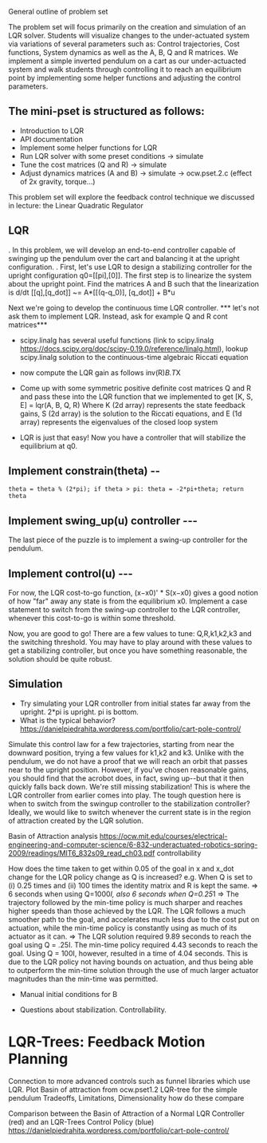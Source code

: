 General outline of problem set

The problem set will focus primarily on the creation and simulation of an LQR solver. 
Students will visualize changes to the under-actuated system via variations of several parameters such as:
Control trajectories, Cost functions, System dynamics as well as the A, B, Q and R matrices.
We implement a simple inverted pendulum on a cart as our under-actuacted system and 
walk students through controlling it to reach an equilibrium point by implementing some helper functions and 
adjusting the control parameters.

The mini-pset is structured as follows:
- 
- Introduction to LQR
- API documentation
- Implement some helper functions for LQR
- Run LQR solver with some preset conditions -> simulate
- Tune the cost matrices (Q and R) -> simulate 
- Adjust dynamics matrices (A and B) -> simulate -> ocw.pset.2.c (effect of 2x gravity, torque...)



This problem set will explore the feedback control technique we discussed in lecture: the Linear Quadratic Regulator

## LQR 
. In this problem, we will develop an end-to-end controller capable of swinging up the pendulum over the cart and balancing it at the upright configuration.
. First, let's use LQR to design a stabilizing controller for the upright configuration q0=[[pi],[0]]. The first step is to linearize the system about the upright point. Find the matrices A and B such that the linearization is
d/dt [[q],[q_dot]] ~= A*[[(q-q_0)], [q_dot]] + B*u


Next we're going to develop the continuous time LQR controller. *** let's not ask them to implement LQR. Instead, ask for example Q and R cont matrices***
- scipy.linalg has several useful functions (link to scipy.linalg https://docs.scipy.org/doc/scipy-0.19.0/reference/linalg.html), 
lookup scipy.linalg solution to the continuous-time algebraic Riccati equation
- now compute the LQR gain as follows inv(R)*B.T*X


- Come up with some symmetric positive definite cost matrices Q and R and pass these into the LQR function that we implemented to get 
[K, S, E] = lqr(A, B, Q, R) Where K (2d array) represents the state feedback gains, S (2d array) is the solution to the Riccati equations, and E (1d array) represents the eigenvalues of the closed loop system
- LQR is just that easy! Now you have a controller that will stabilize the equilibrium at q0. 

## Implement constrain(theta) --
    theta = theta % (2*pi); if theta > pi: theta = -2*pi+theta; return theta
## Implement swing_up(u) controller ---
The last piece of the puzzle is to implement a swing-up controller for the pendulum.
## Implement control(u) ---
For now, the LQR cost-to-go function, (x−x0)' * S(x−x0) gives a good notion of how "far" away any state is from the equilibrium x0. Implement a case statement to switch from the swing-up controller to the LQR controller, whenever this cost-to-go is within some threshold.

Now, you are good to go! There are a few values to tune: Q,R,k1,k2,k3 and the switching threshold. You may have to play around with these values to get a stabilizing controller, but once you have something reasonable, the solution should be quite robust.

## Simulation
- Try simulating your LQR controller from initial states far away from the upright. 2*pi is upright. pi is bottom.
- What is the typical behavior?
https://danielpiedrahita.wordpress.com/portfolio/cart-pole-control/

Simulate this control law for a few trajectories, starting from near the downward position, trying a few values for k1,k2 and k3. Unlike with the pendulum, we do not have a proof that we will reach an orbit that passes near to the upright position. However, if you've chosen reasonable gains, you should find that the acrobot does, in fact, swing up--but that it then quickly falls back down. We're still missing stabilization!
This is where the LQR controller from earlier comes into play. The tough question here is when to switch from the swingup controller to the stabilization controller? Ideally, we would like to switch whenever the current state is in the region of attraction created by the LQR solution.

Basin of Attraction analysis
https://ocw.mit.edu/courses/electrical-engineering-and-computer-science/6-832-underactuated-robotics-spring-2009/readings/MIT6_832s09_read_ch03.pdf
controllability




How does the time taken to get within 0.05 of the goal in x and x_dot change for the LQR policy change as Q is increased? e.g. When Q is set to (i) 0.25 times and (ii) 100 times the identity matrix and R is kept the same. 
=> 6 seconds when using Q=1000*I, also 6 seconds when Q=0.25*1
=>  The trajectory followed by the min-time policy is much sharper and reaches higher speeds than those achieved
by the LQR. The LQR follows a much smoother path to the goal, and accelerates much less due to the cost put
on actuation, while the min-time policy is constantly using as much of its actuator as it can. 
=> The LQR solution required 9.89 seconds to reach the goal using Q = .25I. The min-time policy required 4.43
seconds to reach the goal. Using Q = 100I, however, resulted in a time of 4.04 seconds. This is due to the LQR
policy not having bounds on actuation, and thus being able to outperform the min-time solution through the use
of much larger actuator magnitudes than the min-time was permitted. 

- Manual initial conditions for B

- Questions about stabilization. Controllability.

# LQR-Trees: Feedback Motion Planning
Connection to more advanced controls such as funnel libraries which use LQR.
 Plot Basin of attraction from ocw.pset1.2
LQR-tree for the simple pendulum
 Tradeoffs, Limitations, Dimensionality
how do these compare

 Comparison between the Basin of Attraction of a Normal LQR Controller (red) and an LQR-Trees Control Policy (blue)
https://danielpiedrahita.wordpress.com/portfolio/cart-pole-control/

